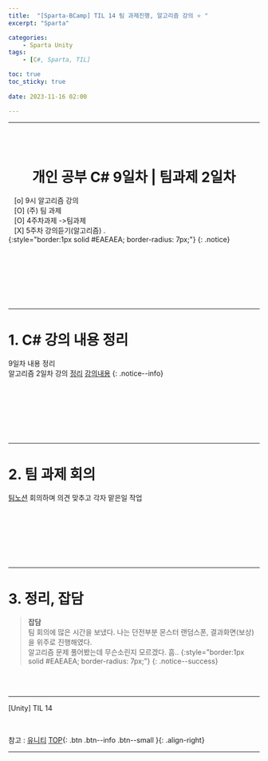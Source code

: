 ```yaml
---
title:  "[Sparta-BCamp] TIL 14 팀 과제진행, 알고리즘 강의 ⭐ "
excerpt: "Sparta"

categories:
    - Sparta Unity
tags:
    - [C#, Sparta, TIL]

toc: true
toc_sticky: true
 
date: 2023-11-16 02:00

---
```

- - -

<BR><BR>

<center><H1> 개인 공부 C# 9일차 | 팀과제 2일차   </H1></center>

&nbsp;&nbsp; [o] 9시 알고리즘 강의  
&nbsp;&nbsp; [O] (주) 팀 과제   
&nbsp;&nbsp; [O] 4주차과제 ->팀과제   
&nbsp;&nbsp; [X] 5주차 강의듣기(알고리즘) .   
{:style="border:1px solid #EAEAEA; border-radius: 7px;"}
{: .notice}

<br><br><br><br><br><br>
- - - 

# 1. C# 강의 내용 정리
9일차 내용 정리  
알고리즘 2일차 강의 
[정리](https://levell1.github.io/algorithm/Algorithm1/)
[강의내용](https://teamsparta.notion.site/231116-2-8d5e5bb8756442309604d490021ecd51)
{: .notice--info}

<br><br><br><br><br><br>
- - - 

# 2. 팀 과제 회의
[팀노션](https://www.notion.so/7-be1b6c78efb24cf59fd06bcbe1c35027#6a28c4f0417e4403b206e3bcf9800ded)
회의하며 의견 맞추고 각자 맡은일 작업

<br><br><br><br><br><br>
- - - 

# 3. 정리, 잡담

> **잡담**  
팀 회의에 많은 시간을 보냈다. 나는 던전부분 몬스터 랜덤스폰, 결과화면(보상)을 위주로 진행해였다.  
알고리즘 문제 풀어봤는데 무슨소린지 모르겠다. 흠..
{:style="border:1px solid #EAEAEA; border-radius: 7px;"}
{: .notice--success}  

<br><br>
- - - 

[Unity] TIL 14

<br>

참고 : [유니티](https://docs.unity3d.com/kr/)
[TOP](#){: .btn .btn--info .btn--small }{: .align-right}
<br>
- - -
